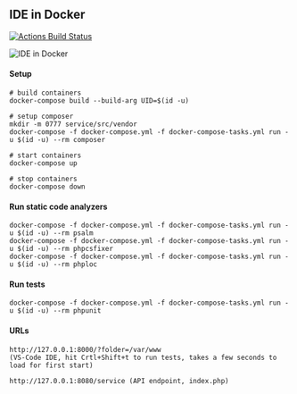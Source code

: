 IDE in Docker
------------------------------------

[![Actions Build Status](https://github.com/thomasbley/ide_in_docker/workflows/build/badge.svg?branch=master)](https://github.com/thomasbley/ide_in_docker/actions)

![IDE in Docker](https://repository-images.githubusercontent.com/367632917/53284c00-b590-11eb-95bd-698fa36e8860)

#### Setup

    # build containers
    docker-compose build --build-arg UID=$(id -u)

    # setup composer
    mkdir -m 0777 service/src/vendor
    docker-compose -f docker-compose.yml -f docker-compose-tasks.yml run -u $(id -u) --rm composer

    # start containers
    docker-compose up

    # stop containers
    docker-compose down

#### Run static code analyzers

    docker-compose -f docker-compose.yml -f docker-compose-tasks.yml run -u $(id -u) --rm psalm
    docker-compose -f docker-compose.yml -f docker-compose-tasks.yml run -u $(id -u) --rm phpcsfixer
    docker-compose -f docker-compose.yml -f docker-compose-tasks.yml run -u $(id -u) --rm phploc

#### Run tests

    docker-compose -f docker-compose.yml -f docker-compose-tasks.yml run -u $(id -u) --rm phpunit

#### URLs

    http://127.0.0.1:8000/?folder=/var/www
    (VS-Code IDE, hit Crtl+Shift+t to run tests, takes a few seconds to load for first start)

    http://127.0.0.1:8080/service (API endpoint, index.php)
